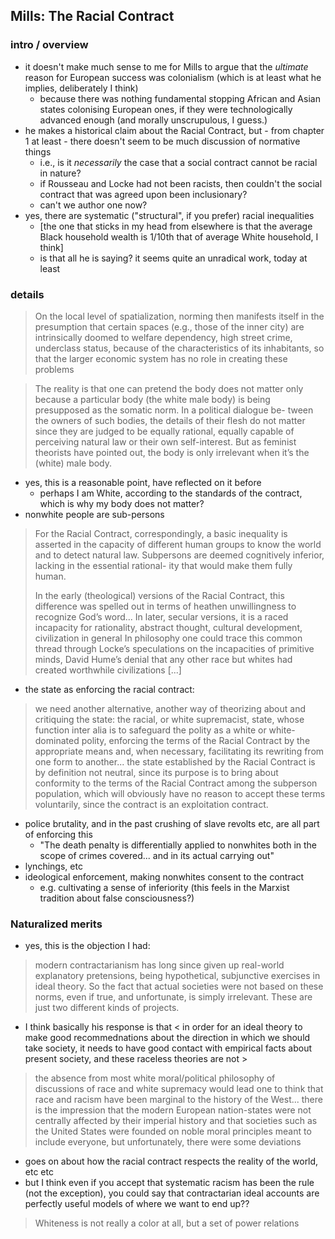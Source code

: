 ## Mills: The Racial Contract
### intro / overview
- it doesn't make much sense to me for Mills to argue that the _ultimate_ reason for European success was colonialism (which is at least what he implies, deliberately I think)
	- because there was nothing fundamental stopping African and Asian states colonising European ones, if they were technologically advanced enough (and morally unscrupulous, I guess.)
- he makes a historical claim about the Racial Contract, but - from chapter 1 at least - there doesn't seem to be much discussion of normative things
	- i.e., is it _necessarily_ the case that a social contract cannot be racial in nature?
	- if Rousseau and Locke had not been racists, then couldn't the social contract that was agreed upon been inclusionary?
	- can't we author one now?
- yes, there are systematic ("structural", if you prefer) racial inequalities
	- \[the one that sticks in my head from elsewhere is that the average Black household wealth is 1/10th that of average White household, I think]
	- is that all he is saying? it seems quite an unradical work, today at least
### details
> On the local level of spatialization, norming then manifests itself in the presumption that certain spaces (e.g., those of the inner city) are intrinsically doomed to welfare dependency, high street crime, underclass status, because of the characteristics of its inhabitants, so that the larger economic system has no role in creating these problems


> The reality is that one can pretend the body does not matter only because a particular body (the white male body) is being presupposed as the somatic norm. In a political dialogue be- tween the owners of such bodies, the details of their flesh do not matter since they are judged to be equally rational, equally capable of perceiving natural law or their own self-interest. But as feminist theorists have pointed out, the body is only irrelevant when it’s the (white) male body.
- yes, this is a reasonable point, have reflected on it before
	- perhaps I am White, according to the standards of the contract, which is why my body does not matter?
- nonwhite people are sub-persons
> For the Racial Contract, correspondingly, a basic inequality is asserted in the capacity of different human groups to know the world and to detect natural law. Subpersons are deemed cognitively inferior, lacking in the essential rational- ity that would make them fully human.
> 
> In the early (theological) versions of the Racial Contract, this difference was spelled out in terms of heathen unwillingness to recognize God’s word... In later, secular versions, it is a raced incapacity for rationality, abstract thought, cultural development, civilization in general In philosophy one could trace this common thread through Locke’s speculations on the incapacities of primitive minds, David Hume’s denial that any other race but whites had created worthwhile civilizations \[...]

- the state as enforcing the racial contract:
> we need another alternative, another way of theorizing about and critiquing the state: the racial, or white supremacist, state, whose function inter alia is to safeguard the polity as a white or white-dominated polity, enforcing the terms of the Racial Contract by the appropriate means and, when necessary, facilitating its rewriting from one form to another... the state established by the Racial Contract is by definition not neutral, since its purpose is to bring about conformity to the terms of the Racial Contract among the subperson population, which will obviously have no reason to accept these terms voluntarily, since the contract is an exploitation contract.
- police brutality, and in the past crushing of slave revolts etc, are all part of enforcing this
	- "The death penalty is differentially applied to nonwhites both in the scope of crimes covered... and in its actual carrying out"
- lynchings, etc
- ideological enforcement, making nonwhites consent to the contract
	- e.g. cultivating a sense of inferiority (this feels in the Marxist tradition about false consciousness?)
### Naturalized merits
- yes, this is the objection I had:
> modern contractarianism has long since given up real-world explanatory pretensions, being hypothetical, subjunctive exercises in ideal theory. So the fact that actual societies were not based on these norms, even if true, and unfortunate, is simply irrelevant. These are just two different kinds of projects.
- I think basically his response is that < in order for an ideal theory to make good recommednations about the direction in which we should take society, it needs to have good contact with empirical facts about present society, and these raceless theories are not >
> the absence from most white moral/political philosophy of discussions of race and white supremacy would lead one to think that race and racism have been marginal to the history of the West... there is the impression that the modern European nation-states were not centrally affected by their imperial history and that societies such as the United States were founded on noble moral principles meant to include everyone, but unfortunately, there were some deviations
- goes on about how the racial contract respects the reality of the world, etc etc
- but I think even if you accept that systematic racism has been the rule (not the exception), you could say that contractarian ideal accounts are perfectly useful models of where we want to end up??

> Whiteness is not really a color at all, but a set of power relations